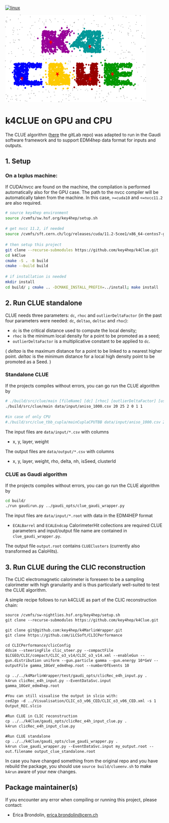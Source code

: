 [![linux](https://github.com/key4hep/k4Clue/actions/workflows/test.yml/badge.svg)](https://github.com/key4hep/k4Clue/actions/workflows/test.yml)

![Logo](plots/k4Clue_logo.png)

# k4CLUE on GPU and CPU

The CLUE algorithm ([here](https://gitlab.cern.ch/kalos/clue) the gitLab repo)
was adapted to run in the Gaudi software framework and to support EDM4hep data format for inputs and outputs.

## 1. Setup

### On a lxplus machine:

If CUDA/nvcc are found on the machine, the compilation is performed automatically also for the GPU case.
The path to the nvcc compiler will be automatically taken from the machine. In this case, `>=cuda10` and `<=nvcc11.2` are also required.

```bash
# source key4hep environment
source /cvmfs/sw.hsf.org/key4hep/setup.sh

# get nvcc 11.2, if needed
source /cvmfs/sft.cern.ch/lcg/releases/cuda/11.2-5cee1/x86_64-centos7-gcc8-opt/setup.sh

# then setup this project
git clone --recurse-submodules https://github.com/key4hep/k4Clue.git
cd k4Clue
cmake -S . -B build
cmake --build build

# if installation is needed
mkdir install
cd build/ ; cmake .. -DCMAKE_INSTALL_PREFIX=../install; make install
```

## 2. Run CLUE standalone
CLUE needs three parameters: `dc`, `rhoc` and `outlierDeltaFactor` (in the past four parameters were needed: `dc`, `deltao`, `deltac` and `rhoc`):

* `dc` is the critical distance used to compute the local density;
* `rhoc` is the minimum local density for a point to be promoted as a seed;
* `outlierDeltaFactor` is  a multiplicative constant to be applied to `dc`.

( _deltao_ is the maximum distance for a point to be linked to a nearest higher
point.
 _deltac_ is the minimum distance for a local high density point to be promoted
as a Seed. )

### Standalone CLUE

If the projects compiles without errors, you can go run the CLUE algorithm by
```bash
# ./build/src/clue/main [fileName] [dc] [rhoc] [outlierDeltaFactor] [useParallel] [verbose] [NumTBBThreads]
./build/src/clue/main data/input/aniso_1000.csv 20 25 2 0 1 1

#in case of only CPU
#./build/src/clue_tbb_cupla/mainCuplaCPUTBB data/input/aniso_1000.csv 20 25 2 0 1 1
```

The input files are `data/input/*.csv` with columns 
* x, y, layer, weight

The output files are `data/output/*.csv` with columns
* x, y, layer, weight, rho, delta, nh, isSeed, clusterId

### CLUE as Gaudi algorithm

If the projects compiles without errors, you can go run the CLUE algorithm by
```bash
cd build/
./run gaudirun.py ../gaudi_opts/clue_gaudi_wrapper.py
```

The input files are `data/input/*.root` with data in the EDM4HEP format 
* `ECALBarrel` and `ECALEndcap` CalorimeterHit collections are required
CLUE parameters and input/output file name are contained in `clue_gaudi_wrapper.py`.

The output file `output.root` contains `CLUEClusters` (currently also transformed as CaloHits).

## 3. Run CLUE during the CLIC reconstruction

The CLIC electromagnetic calorimeter is foreseen to be a sampling calorimeter with high
granularity and is thus particularly well-suited to test the CLUE algorithm. 

A simple recipe follows to run k4CLUE as part of the CLIC reconstruction chain:
```
source /cvmfs/sw-nightlies.hsf.org/key4hep/setup.sh
git clone --recurse-submodules https://github.com/key4hep/k4Clue.git

git clone git@github.com:key4hep/k4MarlinWrapper.git
git clone https://github.com/iLCSoft/CLICPerformance

cd CLICPerformance/clicConfig
ddsim --steeringFile clic_steer.py --compactFile $LCGEO/CLIC/compact/CLIC_o3_v14/CLIC_o3_v14.xml --enableGun --gun.distribution uniform --gun.particle gamma --gun.energy 10*GeV --outputFile gamma_10GeV_edm4hep.root --numberOfEvents 10

cp ../../k4MarlinWrapper/test/gaudi_opts/clicRec_e4h_input.py .
k4run clicRec_e4h_input.py --EventDataSvc.input gamma_10GeV_edm4hep.root

#You can still visualise the output in slcio with:
ced2go -d ../Visualisation/CLIC_o3_v06_CED/CLIC_o3_v06_CED.xml -s 1 Output_REC.slcio

#Run CLUE in CLIC reconstruction
cp ../../k4Clue/gaudi_opts/clicRec_e4h_input_clue.py .
k4run clicRec_e4h_input_clue.py

#Run CLUE standalone
cp ../../k4Clue/gaudi_opts/clue_gaudi_wrapper.py .
k4run clue_gaudi_wrapper.py --EventDataSvc.input my_output.root --out.filename output_clue_standalone.root
```

In case you have changed something from the original repo and you have rebuild the package, you should use `source build/clueenv.sh` to make `k4run` aware of your new changes.

## Package maintainer(s)

If you encounter any error when compiling or running this project, please contact:
* Erica Brondolin, erica.brondolin@cern.ch

